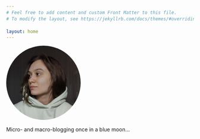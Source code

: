 ```yaml
---
# Feel free to add content and custom Front Matter to this file.
# To modify the layout, see https://jekyllrb.com/docs/themes/#overriding-theme-defaults

layout: home
---
```



<img src="/assets/img/mugshot.jpg" alt="profile-pic" style="height: 200px; width: 200px; border-radius: 50%"/>

Micro- and macro-blogging once in a blue moon...